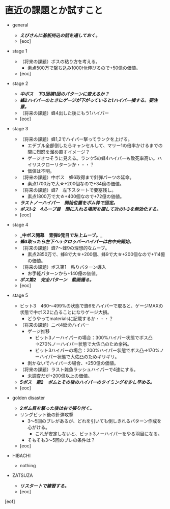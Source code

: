 # 直近の課題とか試すこと

- general
  - **_えびさんに基板持込の話を通しておく。_**
  - [eoc]

- stage 1
  - （将来の課題）ボスの粘り方を考える。
    - 素点500万で撃ち込み1000Hit伸びるので+50億の価値。
  - [eoc]

- stage 2
  - **_中ボス　下3回横1回のパターンに変えるか？_**
  - **_蜂2ハイパーのときにゲージが下がっていると1ハイパー損する。要注意。_**
  - （将来の課題）蜂4出した後にもう1ハイパー
  - [eoc]

- stage 3
  - （将来の課題）蜂1,2でハイパー撃ってランクを上げる。
    - エデブル全部倒したらキャンセルして、マリー1の倍率かけるまでの間に烈怒を溜め直すイメージ？
    - ゲージきつそうに見える。ランク5の蜂4ハイパーも致死率高い。ハイリスクローリターンか・・・？
    - 価値は不明。
  - （将来の課題）中ボス　蜂6取得まで針弾パーツの延命。
    - 素点1700万で大☆+200個なので+34億の価値。
  - （将来の課題）蜂7　左下スタートで要塞残し。
    - 素点1800万で大☆+400個なので+72億の価値。
  - **_ラストノーハイパー　開始位置をボム枠で固定。_**
  - **_ボス1-2　4ループ目　間に入れる場所を探して次の1-3を無効化する。_**
  - [eoc]

- stage 4
  - **_中ボス開幕　青弾9発目で左上ムーブ。**_
  - **_蜂3取ったら左下へ→クロゥバーハイパーは右中央開始。_**
  - （将来の課題）蜂7～蜂9の理想的なムーブ。
    - 素点2850万で、蜂8で大☆+200個、蜂9で大☆+200個なので+114億の価値。
  - （将来の課題）ボス第1　粘りパターン導入
    - お手軽パターンから+140億の価値。
  - **_ボス第2　完全パターン　動画撮る。_**
  - [eoc]

- stage 5
  - ビット3　460～499%の状態で蜂6をハイパーで取ると、ゲージMAXの状態で中ボス2に凸ることになりゲージ大損。
    - どうやってmaterialsに記載するか・・・？
  - （将来の課題）ニペ4延命ハイパー
    - ゲージ推移
      - ビット3ノーハイパーの場合：300%ハイパー状態でボス凸→270%ノーハイパー状態で大佐凸のため余裕。
      - ビット3ハイパーの場合：200%ハイパー状態でボス凸→170%ノーハイパー状態で大佐凸のためギリギリ。
    - 剥かないでハイパーの場合、+250億の価値。
  - （将来の課題）ラスト雑魚ラッシュハイパーで4速にする。
    - 未調査だが+200億以上の価値。
  - **_5ボス　第2　ボムとその後のハイパーのタイミングを少し早める。_**
  - [eoc]

- golden disaster
  - **_2ボム目を撃った後は右で張り付く。_**
  - リングビット後の針弾攻撃
    - 3～5回のブレがあるが、どれを引いても倒しきれるパターン作成を心がける。
      - これが安定しないと、ビット3ノーハイパーをやる羽目になる。
    - そもそも3～5回のブレの条件は？
  - [eoc]

- HIBACHI
  - nothing

- ZATSUZA
  - **_リスタートで練習する。_**
  - [eoc]

[eof]
